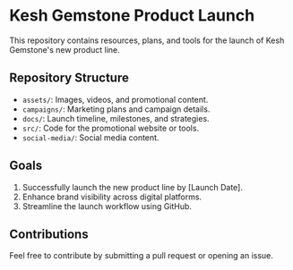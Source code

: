 # Kesh Gemstone Product Launch

This repository contains resources, plans, and tools for the launch of Kesh Gemstone's new product line. 

## Repository Structure
- `assets/`: Images, videos, and promotional content.
- `campaigns/`: Marketing plans and campaign details.
- `docs/`: Launch timeline, milestones, and strategies.
- `src/`: Code for the promotional website or tools.
- `social-media/`: Social media content.

## Goals
1. Successfully launch the new product line by [Launch Date].
2. Enhance brand visibility across digital platforms.
3. Streamline the launch workflow using GitHub.

## Contributions
Feel free to contribute by submitting a pull request or opening an issue.
